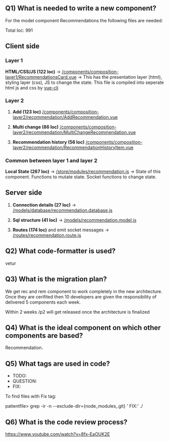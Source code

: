 ## Q1) What is needed to write a new component?

For the model component Recommendations the following files are needed:

Total loc: 991 

## Client side

### Layer 1

**HTML/CSS/JS (122 loc)** -> [/components/composition-layer1/RecommendationsCard.vue](https://github.com/savantcare/patientfile/blob/master/vue-client/src/components/composition-layer1/RecommendationsCard.vue) -> This has the presentation layer (html), styling layer (css), JS to change the state. This file is compiled into seperate html js and css by [vue-cli](https://cli.vuejs.org/)

### Layer 2
1. **Add (123 loc)**  [/components/composition-layer2/recommendation/AddRecommendation.vue](https://github.com/savantcare/patientfile/blob/master/vue-client/src/components/composition-layer2/recommendation/AddRecommendation.vue)

2. **Multi change (86 loc)**  [/components/composition-layer2/recommendation/MultiChangeRecommendation.vue](https://github.com/savantcare/patientfile/blob/master/vue-client/src/components/composition-layer2/recommendation/MultiChangeRecommendation.vue)

3. **Recommendation history (56 loc)**  [/components/composition-layer2/recommendation/RecommendationHistoryItem.vue](https://github.com/savantcare/patientfile/blob/master/vue-client/src/components/composition-layer2/recommendation/RecommendationHistoryItem.vue)


### Common between layer 1 and layer 2

**Local State (267 loc)** -> [/store/modules/recommendation.js](https://github.com/savantcare/patientfile/blob/master/vue-client/src/store/modules/recommendation.js) -> State of this component. Functions to mutate state. Socket functions to change state.

## Server side

1. **Connection details (27 loc)** -> [/models/database/recommendation.database.js](https://github.com/savantcare/patientfile/blob/master/node-server/models/database/recommendation.database.js)

2. **Sql structure (41 loc)** -> [/models/recommendation.model.js](https://github.com/savantcare/patientfile/blob/master/node-server/models/recommendation.model.js)          

3. **Routes (174 loc)** and emit socket messages -> [/routes/recommendation.route.js](https://github.com/savantcare/patientfile/blob/master/node-server/routes/recommendation.route.js) 


## Q2) What code-formatter is used?
vetur


## Q3) What is the migration plan?
We get rec and rem component to work completely in the new architecture. Once they are cerifited then 10 developers are given the responsibility of delivered 5 components each week.

Within 2 weeks /p2 will get released once the architecture is finalized

## Q4) What is the ideal component on which other components are based?
Recommendation.

## Q5) What tags are used in code?

 * TODO:
 * QUESTION:
 * FIX:

To find files with Fix tag: 

patientfile> grep -ir -n --exclude-dir={node_modules,.git} ' FIX:' ./

## Q6) What is the code review process?
https://www.youtube.com/watch?v=8fx-EaOUK2E
